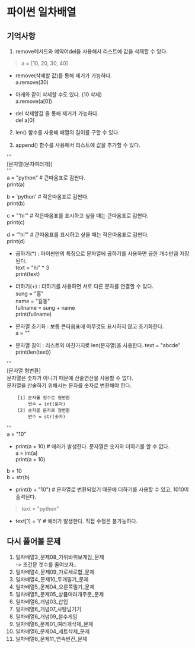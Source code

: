 # 파이썬 일차배열
## 기억사항
1. remove메서드와 예악어del을 사용해서 리스트에 값을 삭제할 수 있다.  

> a = [10, 20, 30, 40]  

* remove(삭제할 값)를 통해 제거가 가능하다.  
a.remove(30)  

* 아래와 같이 삭제할 수도 있다. (10 삭제)  
a.remove(a[0])  

* del 삭제할값 을 통해 제거가 가능하다.  
del a[0]  

2. len() 함수를 사용해 배열의 길이를 구할 수 있다.  

3. append() 함수를 사용해서 리스트에 값을 추가할 수 있다.

'''  
    [문자열(문자여러개)]  
'''  
a = "python"    # 큰따옴표로 감싼다.  
print(a)  

b = 'python'    # 작은따옴표로 감싼다.  
print(b)  

c = "'hi'"      # 작은따옴표를 표시하고 싶을 때는 큰따옴표로 감싼다.  
print(c)

d = '"hi"'      # 큰따옴표를 표시하고 싶을 때는 작은따옴표로 감싼다.  
print(d)  

* 곱하기(*) : 파이썬만의 특징으로 문자열에 곱하기를 사용하면 곱한 개수만큼 저장된다.  
text = "hi" * 3   
print(text)  

* 더하기(+) : 더하기를 사용하면 서로 다른 문자를 연결할 수 있다.  
sung = "홍"  
name = "길동"  
fullname = sung + name  
print(fullname)  


* 문자열 초기화 : 보통 큰따옴표에 아무것도 표시하지 않고 초기화한다.  
a = ""  


* 문자열 길이 : 리스트와 마찬가지로 len(문자열)을 사용한다.
text = "abcde"   
print(len(text))  

'''  
    [문자열 형변환]  
        문자열은 숫자가 아니기 때문에 산술연산을 사용할 수 없다.  
        문자열을 산술하기 위해서는 문자를 숫자로 변환해야 한다.   

        [1] 문자를 정수로 형변환  
            변수 = int(문자)  
        [2] 숫자를 문자로 형변환  
            변수 = str(숫자)  
'''  
a = "10"  
* print(a + 10) # 에러가 발생한다. 문자열은 숫자와 더하기를 할 수 없다.  
a = int(a)  
print(a + 10)  


b = 10  
b = str(b)  
* print(b + "10") # 문자열로 변환되었기 때문에 더하기를 사용할 수 있고, 1010이 출력된다.   

> text = "python"

* text[1] = 'i' # 에러가 발생한다. 직접 수정은 불가능하다.  


## 다시 풀어볼 문제
1. 일차배열3_문제08_가위바위보게임_문제  
-> 조건문 갯수를 줄여보자..  
2. 일차배열4_문제09_가로세로합_문제  
3. 일차배열4_문제10_두개밀기_문제  
4. 일차배열5_문제04_오른쪽밀기_문제  
5. 일차배열5_문제05_상품여러개주문_문제  
6. 일차배열6_개념03_삽입  
7. 일차배열6_개념07_사탕넘기기  
8. 일차배열6_개념09_철수게임
9. 일차배열6_문제01_여러개삭제_문제
10. 일차배열6_문제04_세트삭제_문제
11. 일차배열6_문제11_연속빈칸_문제